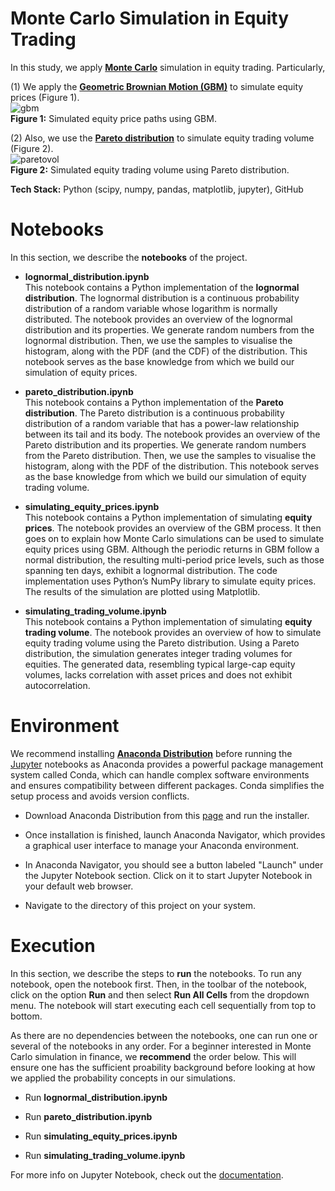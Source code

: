 # Monte Carlo Simulation in Equity Trading  
In this study, we apply [**Monte Carlo**](https://en.wikipedia.org/wiki/Monte_Carlo_method) simulation in equity trading. Particularly,  

(1) We apply the [**Geometric Brownian Motion (GBM)**](https://en.wikipedia.org/wiki/Geometric_Brownian_motion) to simulate equity prices (Figure 1).  
![gbm](https://github.com/nabilshadman/monte-carlo-simulation-trading/assets/13073461/330c43b3-b4fa-44ba-9338-aa553b9825fc)  
**Figure 1:**  Simulated equity price paths using GBM.  

(2) Also, we use the [**Pareto distribution**](https://en.wikipedia.org/wiki/Pareto_distribution) to simulate equity trading volume (Figure 2).  
![paretovol](https://github.com/nabilshadman/monte-carlo-simulation-trading/assets/13073461/6a9cfa5b-3fec-4933-af23-df0b27672be9)  
**Figure 2:** Simulated equity trading volume using Pareto distribution.   

**Tech Stack:** Python (scipy, numpy, pandas, matplotlib, jupyter), GitHub


# Notebooks
In this section, we describe the **notebooks** of the project.  

- **lognormal_distribution.ipynb**  
This notebook contains a Python implementation of the **lognormal distribution**. The lognormal distribution is a continuous probability distribution of a random variable whose logarithm is normally distributed. The notebook provides an overview of the lognormal distribution and its properties. We generate random numbers from the lognormal distribution. Then, we use the samples to visualise the histogram, along with the PDF (and the CDF) of the distribution. This notebook serves as the base knowledge from which we build our simulation of equity prices.  

- **pareto_distribution.ipynb**  
This notebook contains a Python implementation of the **Pareto distribution**. The Pareto distribution is a continuous probability distribution of a random variable that has a power-law relationship between its tail and its body. The notebook provides an overview of the Pareto distribution and its properties. We generate random numbers from the Pareto distribution. Then, we use the samples to visualise the histogram, along with the PDF of the distribution. This notebook serves as the base knowledge from which we build our simulation of equity trading volume.  

- **simulating_equity_prices.ipynb**  
This notebook contains a Python implementation of simulating **equity prices**. The notebook provides an overview of the GBM process. It then goes on to explain how Monte Carlo simulations can be used to simulate equity prices using GBM. Although the periodic returns in GBM follow a normal distribution, the resulting multi-period price levels, such as those spanning ten days, exhibit a lognormal distribution. The code implementation uses Python’s NumPy library to simulate equity prices. The results of the simulation are plotted using Matplotlib.  

- **simulating_trading_volume.ipynb**  
This notebook contains a Python implementation of simulating **equity trading volume**. The notebook provides an overview of how to simulate equity trading volume using the Pareto distribution. Using a Pareto distribution, the simulation generates integer trading volumes for equities. The generated data, resembling typical large-cap equity volumes, lacks correlation with asset prices and does not exhibit autocorrelation.  

# Environment
We recommend installing [**Anaconda Distribution**](https://docs.anaconda.com/free/anaconda/index.html) before running the [Jupyter](https://jupyter.org/) notebooks as Anaconda provides a powerful package management system called Conda, which can handle complex software environments and ensures compatibility between different packages. Conda simplifies the setup process and avoids version conflicts.   

- Download Anaconda Distribution from this [page](https://www.anaconda.com/download) and run the installer.  

- Once installation is finished, launch Anaconda Navigator, which provides a graphical user interface to manage your Anaconda environment.  

- In Anaconda Navigator, you should see a button labeled "Launch" under the Jupyter Notebook section. Click on it to start Jupyter Notebook in your default web browser.
  
- Navigate to the directory of this project on your system. 


# Execution  
In this section, we describe the steps to **run** the notebooks. To run any notebook, open the notebook first. Then, in the toolbar of the notebook, click on the option **Run** and then select **Run All Cells** from the dropdown menu. The notebook will start executing each cell sequentially from top to bottom.  

As there are no dependencies between the notebooks, one can run one or several of the notebooks in any order. For a beginner interested in Monte Carlo simulation in finance, we **recommend** the order below. This will ensure one has the sufficient proability background before looking at how we applied the probability concepts in our simulations.  


- Run **lognormal_distribution.ipynb**  
  
- Run **pareto_distribution.ipynb**  
  
- Run **simulating_equity_prices.ipynb**  

- Run **simulating_trading_volume.ipynb**

For more info on Jupyter Notebook, check out the [documentation](https://docs.jupyter.org/en/latest/).  
